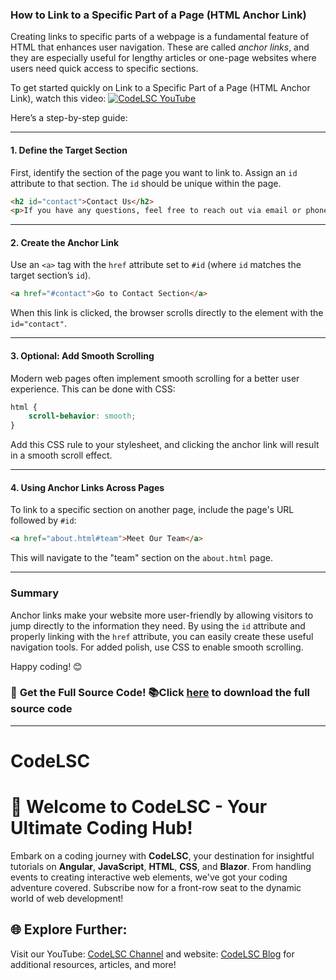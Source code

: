 ### How to Link to a Specific Part of a Page (HTML Anchor Link)

Creating links to specific parts of a webpage is a fundamental feature of HTML that enhances user navigation. These are called *anchor links*, and they are especially useful for lengthy articles or one-page websites where users need quick access to specific sections.

To get started quickly on Link to a Specific Part of a Page (HTML Anchor Link), watch this video:
[![CodeLSC YouTube](https://img.youtube.com/vi/KMDB5YLuQlg/0.jpg)](https://www.youtube.com/watch?v=KMDB5YLuQlg)

Here’s a step-by-step guide:

---

#### 1. **Define the Target Section**
First, identify the section of the page you want to link to. Assign an `id` attribute to that section. The `id` should be unique within the page.

```html
<h2 id="contact">Contact Us</h2>
<p>If you have any questions, feel free to reach out via email or phone.</p>
```

---

#### 2. **Create the Anchor Link**
Use an `<a>` tag with the `href` attribute set to `#id` (where `id` matches the target section’s `id`).

```html
<a href="#contact">Go to Contact Section</a>
```

When this link is clicked, the browser scrolls directly to the element with the `id="contact"`.

---

#### 3. **Optional: Add Smooth Scrolling**
Modern web pages often implement smooth scrolling for a better user experience. This can be done with CSS:

```css
html {
    scroll-behavior: smooth;
}
```

Add this CSS rule to your stylesheet, and clicking the anchor link will result in a smooth scroll effect.

---

#### 4. **Using Anchor Links Across Pages**
To link to a specific section on another page, include the page's URL followed by `#id`:

```html
<a href="about.html#team">Meet Our Team</a>
```

This will navigate to the "team" section on the `about.html` page.

---

### Summary
Anchor links make your website more user-friendly by allowing visitors to jump directly to the information they need. By using the `id` attribute and properly linking with the `href` attribute, you can easily create these useful navigation tools. For added polish, use CSS to enable smooth scrolling.

Happy coding! 😊

### 📂 **Get the Full Source Code!** 📚Click [here](https://github.com/Udhaya013/CodeLSC-Samples/tree/main/AutoComplete-Component-with-Debounce) to **download the full source code**

---

# CodeLSC

# 🚀 **Welcome to CodeLSC - Your Ultimate Coding Hub!**

Embark on a coding journey with **CodeLSC**, your destination for insightful tutorials on **Angular**, **JavaScript**, **HTML**, **CSS**, and **Blazor**. From handling events to creating interactive web elements, we've got your coding adventure covered. Subscribe now for a front-row seat to the dynamic world of web development!

## 🌐 **Explore Further:**
Visit our YouTube: [CodeLSC Channel](https://youtube.com/shorts/eeHu7nprZtQ?si=5VZcR-PH__i33UJ4) and website: [CodeLSC Blog](https://codelsc.blogspot.com/) for additional resources, articles, and more!